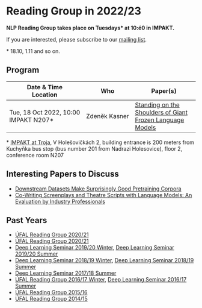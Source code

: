 # Reading Group in 2022/23

**NLP Reading Group takes place on Tuesdays\* at 10:é0 in IMPAKT.**

If you are interested, please subscribe to our [mailing list](https://groups.google.com/forum/#!forum/ufal-rg).

\* 18.10, 1.11 and so on.
## Program

<div class="program"><style>
  .program+table td { vertical-align: middle !important}
  .program+table td:nth-of-type(1), .program+table td:nth-of-type(2) {white-space: nowrap}
</style></div>

  | Date & Time<br>Location           | Who                  | Paper(s) |
  | ----                              | ---                  | -------- |
  | Tue, 18 Oct 2022, 10:00<br>IMPAKT N207* | Zdeněk Kasner | [Standing on the Shoulders of Giant Frozen Language Models](https://arxiv.org/abs/2204.10019) |


\* [IMPAKT at Troja](https://www.mff.cuni.cz/en/internal-affairs/buildings-and-campuses/troja), V Holešovičkách 2, building entrance is 200 meters from Kuchyňka bus stop (bus number 201 from Nadrazi Holesovice), floor 2, conference room N207
## Interesting Papers to Discuss
- [Downstream Datasets Make Surprisingly Good Pretraining Corpora](https://arxiv.org/abs/2209.14389)
- [Co-Writing Screenplays and Theatre Scripts with Language Models: An Evaluation by Industry Professionals](https://arxiv.org/abs/2209.14958)

## Past Years

- [ÚFAL Reading Group 2020/21](https://ufal.mff.cuni.cz/courses/rg/2122)
- [ÚFAL Reading Group 2020/21](https://ufal.mff.cuni.cz/courses/rg/2021)
- [Deep Learning Seminar 2019/20 Winter](https://ufal.mff.cuni.cz/courses/npfl117/1920-winter), [Deep Learning Seminar 2019/20 Summer](https://ufal.mff.cuni.cz/courses/npfl117/1920-summer)
- [Deep Learning Seminar 2018/19 Winter](https://ufal.mff.cuni.cz/courses/npfl117/1819-winter), [Deep Learning Seminar 2018/19 Summer](https://ufal.mff.cuni.cz/courses/npfl117/1819-summer)
- [Deep Learning Seminar 2017/18 Summer](https://ufal.mff.cuni.cz/courses/npfl117/1718-summer)
- [ÚFAL Reading Group 2016/17 Winter](https://ufal.mff.cuni.cz/courses/rg/1617), [Deep Learning Seminar 2016/17 Summer](https://ufal.mff.cuni.cz/courses/npfl117/1617-summer)
- [ÚFAL Reading Group 2015/16](https://ufal.mff.cuni.cz/courses/rg/1516)
- [ÚFAL Reading Group 2014/15](https://ufal.mff.cuni.cz/courses/rg/1415)
